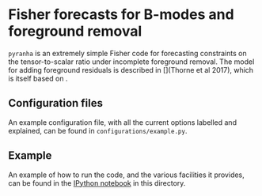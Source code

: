 # Fisher forecasts for B-modes and foreground removal

`pyranha` is an extremely simple Fisher code for forecasting constraints on the tensor-to-scalar ratio under incomplete foreground removal. The model for adding foreground residuals is described in [](Thorne et al 2017), which is itself based on ![]().

## Configuration files

An example configuration file, with all the current options labelled and explained, can be found in `configurations/example.py`.

## Example

An example of how to run the code, and the various facilities it provides, can be found in the [IPython notebook](example.ipynb) in this directory.
